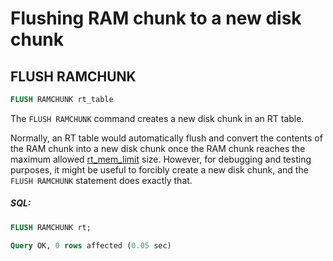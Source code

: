 # Flushing RAM chunk to a new disk chunk

## FLUSH RAMCHUNK

<!-- example flush_ramchunk -->

```sql
FLUSH RAMCHUNK rt_table
```

The `FLUSH RAMCHUNK` command creates a new disk chunk in an RT table.

Normally, an RT table would automatically flush and convert the contents of the RAM chunk into a new disk chunk once the RAM chunk reaches the maximum allowed [rt_mem_limit](../Creating_a_table/Local_tables/Plain_and_real-time_table_settings.md#rt_mem_limit) size. However, for debugging and testing purposes, it might be useful to forcibly create a new disk chunk, and the `FLUSH RAMCHUNK` statement does exactly that.

<!-- intro -->
##### SQL:

<!-- request SQL -->

```sql
FLUSH RAMCHUNK rt;
```
<!-- response mysql -->
```sql
Query OK, 0 rows affected (0.05 sec)
```
<!-- end -->
<!-- proofread -->
